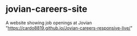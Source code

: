 # jovian-careers-site
A website showing job openings at Jovian
"https://cardo8819.github.io/Jovian-careers-responsive-live/"
